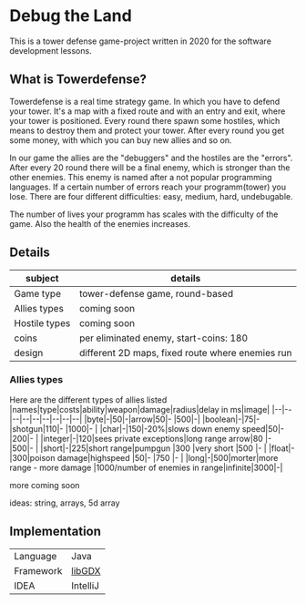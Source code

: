 

# Debug the Land
This is a tower defense game-project written in 2020 for the software development lessons.

## What is Towerdefense?
Towerdefense is a real time strategy game. In which you have to defend your tower. It's a map with a fixed route and with an entry and exit, where your tower is positioned. Every round there spawn some hostiles, which means to destroy them and protect your tower. After every round you get some money, with which you can buy new allies and so on.

In our game the allies are the "debuggers" and the hostiles are the "errors". After every 20 round there will be a final enemy, which is stronger than the other enemies. This enemy is named after a not popular programming languages. If a certain number of errors reach your programm(tower) you lose. There are four different difficulties: easy, medium, hard, undebugable.

The number of lives your programm has scales with the difficulty of the game. Also the health of the enemies increases.

## Details
|subject|details|
|--|--|
|Game type  |tower-defense game, round-based|
|Allies types  |coming soon|
|Hostile types  |coming soon|
|coins  |per eliminated enemy, start-coins: 180|
|design  |different 2D maps, fixed route where enemies run|

### Allies types
Here are the different types of allies listed
|names|type|costs|ability|weapon|damage|radius|delay in ms|image|
|--|--|--|--|--|--|--|--|--|
|byte|-|50|-|arrow|50|-  |500|-|
|boolean|-|75|-|shotgun|110|-  |1000|-  |
|char|-|150|-20%|slows down enemy speed|50|-  |200|-  |
|integer|-|120|sees private exceptions|long range arrow|80  |-  |500|-  |
|short|-|225|short range|pumpgun  |300  |very short  |500  |-  |
|float|-|300|poison damage|highspeed   |50|-  |750  |-  |
|long|-|500|morter|more range - more damage  |1000/number of enemies in range|infinite|3000|-|

more coming soon

ideas: string, arrays, 5d array


## Implementation
|  |  |
|--|--|
|Language|Java  |
|Framework|[libGDX](https://libgdx.badlogicgames.com/) |
|IDEA|IntelliJ |
